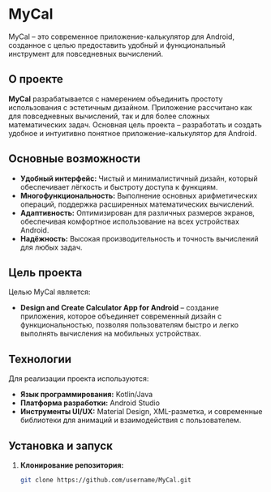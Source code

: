 # MyCal

MyCal – это современное приложение-калькулятор для Android, созданное с целью предоставить удобный и функциональный инструмент для повседневных вычислений.

## О проекте

**MyCal** разрабатывается с намерением объединить простоту использования с эстетичным дизайном. Приложение рассчитано как для повседневных вычислений, так и для более сложных математических задач. Основная цель проекта – разработать и создать удобное и интуитивно понятное приложение-калькулятор для Android.

## Основные возможности

- **Удобный интерфейс:** Чистый и минималистичный дизайн, который обеспечивает лёгкость и быстроту доступа к функциям.
- **Многофункциональность:** Выполнение основных арифметических операций, поддержка расширенных математических вычислений.
- **Адаптивность:** Оптимизирован для различных размеров экранов, обеспечивая комфортное использование на всех устройствах Android.
- **Надёжность:** Высокая производительность и точность вычислений для любых задач.

## Цель проекта

Целью MyCal является:
- **Design and Create Calculator App for Android** – создание приложения, которое объединяет современный дизайн с функциональностью, позволяя пользователям быстро и легко выполнять вычисления на мобильных устройствах.

## Технологии

Для реализации проекта используются:
- **Язык программирования:** Kotlin/Java
- **Платформа разработки:** Android Studio
- **Инструменты UI/UX:** Material Design, XML-разметка, и современные библиотеки для анимаций и взаимодействия с пользователем.

## Установка и запуск

1. **Клонирование репозитория:**
   ```bash
   git clone https://github.com/username/MyCal.git
